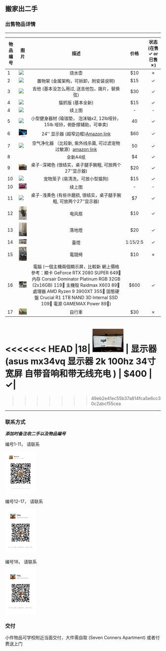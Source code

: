 ## 搬家出二手

### 出售物品详情

----------------------------------------------------------------
|物品编号 | 图片        | 描述           | 价格  | 状态 (在售 &check; or 已售 &cross;) |
| -------------| ------------- |:-------------:|:-----:| :---:|
|1| <img src="figs/1455159187.jpg" width="100"/> | 烧水壶 |    $10 |&cross;|
|2| <img src="figs/1528874768.jpg" width="100"/> | 置物架 (金属架构，可拆卸，附安装说明) |    $15 |&check;|
|3| <img src="figs/1574341679.jpg" width="100"/> | 吉他 (基本没怎么用过, 送吉他包，拨片，替换弦) |    $30 |&check;|
|4| <img src="figs/1608653033.jpg" width="100"/> | 猫抓版 (基本全新) |    $15 |&check;|
|4| <img src="figs/1919758945.jpg" width="100"/> | 续上图 |    - |-|
|5| <img src="figs/1719484373.jpg" width="100"/> | 小型健身器材 (瑜珈垫， 泡沫轴x2, 12lb哑铃，15lb 哑铃，俯卧撑辅助，可单卖) |   40 |&check;|
|6| <img src="figs/81swpXrZVhL._AC_SX466_.jpg" width="100"/>| 24'' 显示器 (超窄边框)[Amazon link](https://www.amazon.com/dp/B07CK4W58Y?ref=ppx_yo2ov_dt_b_product_details&th=1)| $60 |&check;|
|7| <img src="figs/691832423.jpg" width="100"/> | 空气净化器 （比较新, 紫外线杀菌, 可过滤宠物过敏源）[amazon link](https://www.amazon.com/dp/B00895ICIK?psc=1&ref=ppx_yo2ov_dt_b_product_details) |   50 |&check;|
|8| | 全新A4纸 | $4 |&check;|
|9| <img src="figs/1447377112.jpg" width="100"/> | 桌子-深褐色 (很结实，桌子腿手腕粗, 可放两个27‘’显示器) | $20 |&check;|
|10| <img src="figs/2099488419.jpg" width="100"/> | 宠物笼子 (易清洗，可放小型猫狗) |    $15 |&check;|
|10| <img src="figs/312021387.jpg" width="100"/> | 续上图 |   -  | - |
|11| <img src="figs/1502848606.jpg" width="100"/> | 桌子-浅黄色 (有些许磨损, 很结实，桌子腿手腕粗, 可放两个27‘’显示器) | $7 |&check;|
|12| <img src="figs/2024-07-12_18-55_3.png" width="100"/> | 电风扇 |   $10 |&check;|
|13| <img src="figs/2024-07-12_18-55_2.png" width="100"/> | 落地燈 |   $20 |&check;|
|14| <img src="figs/2024-07-12_18-55_1.png" width="100"/> | 臺燈 |   1:$15 / 2:$5 |&check;|
|15| <img src="figs/2024-07-12_18-55.png" width="100"/> | 電競椅 |   $10 |&cross;|
|16| <img src="figs/2024-07-12_18-54.png" width="100"/> | 電腦 (一個主機兩個顯示屏，比較新 網上價格參考：顯卡 GeForce RTX 2080 SUPER 649🔪 内存 Corsair Dominator Platinum RGB 32GB (2x16GB) 119🔪 主機殼  Raidmax  X603 89🔪 處理器 AMD Ryzen 9 3900XT 355🔪 固態硬盤 Crucial R1 1TB NAND 3D Internal SSD 109🔪 電源 GAMEMAX Power 89🔪)|   $600 |&check;|
|17| <img src="figs/2024-07-12_18-54_1.png" width="100"/> | 自行車 |   $30 |&cross;|
<<<<<<< HEAD
|18| <img src="figs/836476809.jpg" width="100"/> | 显示器 (asus mx34vq 显示器 2k 100hz 34寸宽屏 自带音响和带无线充电 ) |   $400 |&check;|
=======
>>>>>>> 49eb2e41ec55b37a814fca5e6cc30c2abcf55cea
----------------------------------------------------------------


### 联系方式

***添加时备注收二手以及物品编号***

编号1-11， 请联系


<img src="figs/307744931.jpg" width="100"/> 



编号12-17， 请联系


<img src="figs/1136063567.jpg" width="100"/> 

编号18， 请联系


<img src="figs/1136063567.jpg" width="100"/> 


### 交付
小件物品可学校附近当面交付，大件需自取 (Seven Conners Apartment) 或者付费送上门
